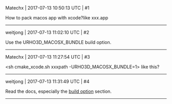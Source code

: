 Matechx | 2017-07-13 10:50:13 UTC | #1

How to pack macos app with xcode?like xxx.app

-------------------------

weitjong | 2017-07-13 11:02:10 UTC | #2

Use the URHO3D_MACOSX_BUNDLE build option.

-------------------------

Matechx | 2017-07-13 11:27:54 UTC | #3

<sh cmake_xcode.sh xxxpath -URHO3D_MACOSX_BUNDLE=1> like this?

-------------------------

weitjong | 2017-07-13 11:31:49 UTC | #4

Read the docs, especially the [build option](https://urho3d.github.io/documentation/HEAD/_building.html#Build_Options) section.

-------------------------

